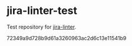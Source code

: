 # jira-linter-test

Test repository for [jira-linter].

[jira-linter]: https://github.com/btwrk/action-jira-linter
72349a9d728b9d61a3260963ac2d6c13e11541b9
